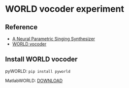 # WORLD vocoder experiment

## Reference
* [A Neural Parametric Singing Synthesizer](https://arxiv.org/abs/1704.03809)
* [WORLD vocoder](https://www.jstage.jst.go.jp/article/transinf/E99.D/7/E99.D_2015EDP7457/_pdf)

## Install WORLD vocoder
pyWORLD: ```pip install pyworld```

MatlabWORLD: [DOWNLOAD](http://ml.cs.yamanashi.ac.jp/world/english/download.html) 


